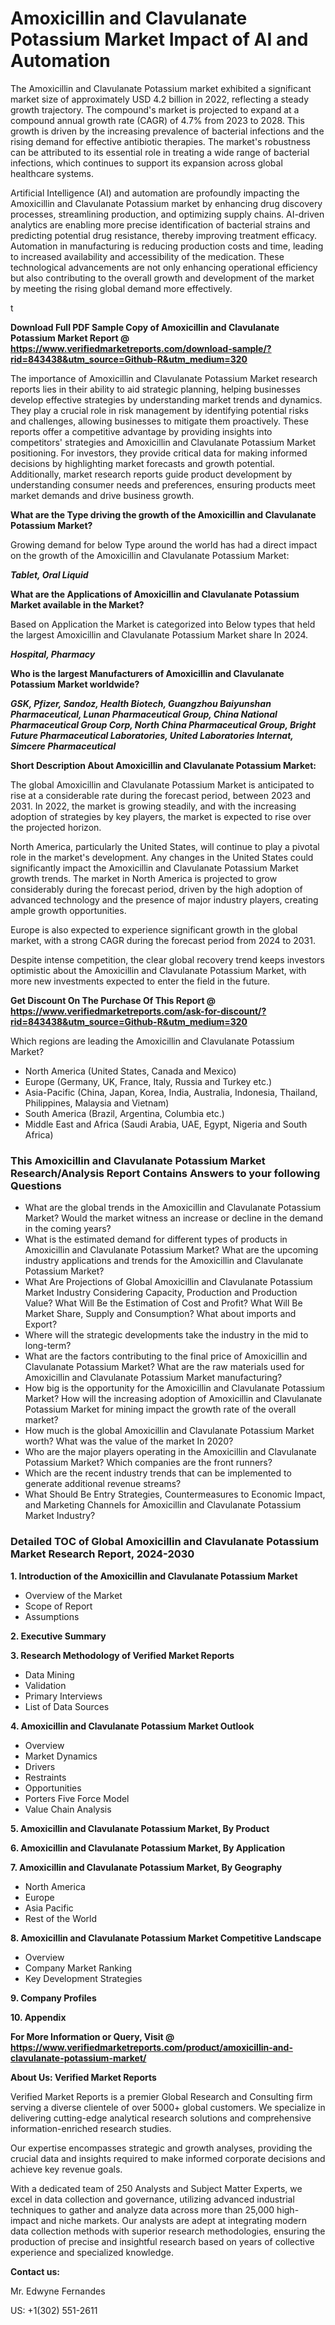 <meta name="title" content="Global Amoxicillin and Clavulanate Potassium Market Impact of AI and Automation"><meta name="description" content="The Amoxicillin and Clavulanate Potassium market exhibited a significant market size of approximately USD 4.2 billion in 2022, reflecting a steady growth trajectory. T"><meta name="title" content="Amoxicillin and Clavulanate Potassium Market Size, Share, Scope, Trends, Growth, Opportunities, Analysis, Forecast"><h1>Amoxicillin and Clavulanate Potassium Market Impact of AI and Automation</h1><p>The Amoxicillin and Clavulanate Potassium market exhibited a significant market size of approximately USD 4.2 billion in 2022, reflecting a steady growth trajectory. The compound's market is projected to expand at a compound annual growth rate (CAGR) of 4.7% from 2023 to 2028. This growth is driven by the increasing prevalence of bacterial infections and the rising demand for effective antibiotic therapies. The market's robustness can be attributed to its essential role in treating a wide range of bacterial infections, which continues to support its expansion across global healthcare systems.</p><p>Artificial Intelligence (AI) and automation are profoundly impacting the Amoxicillin and Clavulanate Potassium market by enhancing drug discovery processes, streamlining production, and optimizing supply chains. AI-driven analytics are enabling more precise identification of bacterial strains and predicting potential drug resistance, thereby improving treatment efficacy. Automation in manufacturing is reducing production costs and time, leading to increased availability and accessibility of the medication. These technological advancements are not only enhancing operational efficiency but also contributing to the overall growth and development of the market by meeting the rising global demand more effectively.</p>t</p><p id="" class=""><strong>Download Full PDF Sample Copy of Amoxicillin and Clavulanate Potassium Market Report @ <a href="https://www.verifiedmarketreports.com/download-sample/?rid=843438&utm_source=Github-R&utm_medium=320" target="_blank">https://www.verifiedmarketreports.com/download-sample/?rid=843438&utm_source=Github-R&utm_medium=320</a></strong></p><p>The importance of&nbsp;Amoxicillin and Clavulanate Potassium Market research reports lies in their ability to aid strategic planning, helping businesses develop effective strategies by understanding market trends and dynamics. They play a crucial role in risk management by identifying potential risks and challenges, allowing businesses to mitigate them proactively. These reports offer a competitive advantage by providing insights into competitors' strategies and Amoxicillin and Clavulanate Potassium Market positioning. For investors, they provide critical data for making informed decisions by highlighting market forecasts and growth potential. Additionally, market research reports guide product development by understanding consumer needs and preferences, ensuring products meet market demands and drive business growth.</p><p><strong>What are the&nbsp;Type driving the growth of the Amoxicillin and Clavulanate Potassium Market?</strong></p><p id="" class="">Growing demand for below Type around the world has had a direct impact on the growth of the Amoxicillin and Clavulanate Potassium Market:</p><em><strong>Tablet, Oral Liquid</strong></em></p><strong>What are the&nbsp;Applications&nbsp;of Amoxicillin and Clavulanate Potassium Market available in the Market?</strong></p><p id="" class="">Based on Application the Market is categorized into Below types that held the largest Amoxicillin and Clavulanate Potassium Market share In 2024.</p><em><strong>Hospital, Pharmacy</strong></em></p><strong>Who is the largest Manufacturers of Amoxicillin and Clavulanate Potassium Market worldwide?</strong></p><p><em><strong>GSK, Pfizer, Sandoz, Health Biotech, Guangzhou Baiyunshan Pharmaceutical, Lunan Pharmaceutical Group, China National Pharmaceutical Group Corp, North China Pharmaceutical Group, Bright Future Pharmaceutical Laboratories, United Laboratories Internat, Simcere Pharmaceutical</strong></em></p><p id="" class=""><strong>Short Description About Amoxicillin and Clavulanate Potassium Market:</strong></p><p>The global Amoxicillin and Clavulanate Potassium Market is anticipated to rise at a considerable rate during the forecast period, between 2023 and 2031. In 2022, the market is growing steadily, and with the increasing adoption of strategies by key players, the market is expected to rise over the projected horizon.</p><p>North America, particularly the United States, will continue to play a pivotal role in the market's development. Any changes in the United States could significantly impact the Amoxicillin and Clavulanate Potassium Market growth trends. The market in North America is projected to grow considerably during the forecast period, driven by the high adoption of advanced technology and the presence of major industry players, creating ample growth opportunities.</p><p>Europe is also expected to experience significant growth in the global market, with a strong CAGR during the forecast period from 2024 to 2031.</p><p>Despite intense competition, the clear global recovery trend keeps investors optimistic about the Amoxicillin and Clavulanate Potassium Market, with more new investments expected to enter the field in the future.</p><p id="" class=""><strong>Get Discount On The Purchase Of This Report @ <a href="https://www.verifiedmarketreports.com/ask-for-discount/?rid=843438&utm_source=Github-R&utm_medium=320" target="_blank">https://www.verifiedmarketreports.com/ask-for-discount/?rid=843438&utm_source=Github-R&utm_medium=320</a></strong></p>Which regions are leading the Amoxicillin and Clavulanate Potassium Market?</p><ul><li>North America (United States, Canada and Mexico)</li><li>Europe (Germany, UK, France, Italy, Russia and Turkey etc.)</li><li>Asia-Pacific (China, Japan, Korea, India, Australia, Indonesia, Thailand, Philippines, Malaysia and Vietnam)</li><li>South America (Brazil, Argentina, Columbia etc.)</li><li>Middle East and Africa (Saudi Arabia, UAE, Egypt, Nigeria and South Africa)</li></ul><h3 id="" class="">This Amoxicillin and Clavulanate Potassium Market Research/Analysis Report Contains Answers to your following Questions</h3><ul><li>What are the global trends in the Amoxicillin and Clavulanate Potassium Market? Would the market witness an increase or decline in the demand in the coming years?</li><li>What is the estimated demand for different types of products in Amoxicillin and Clavulanate Potassium Market? What are the upcoming industry applications and trends for the Amoxicillin and Clavulanate Potassium Market?</li><li>What Are Projections of Global Amoxicillin and Clavulanate Potassium Market Industry Considering Capacity, Production and Production Value? What Will Be the Estimation of Cost and Profit? What Will Be Market Share, Supply and Consumption? What about imports and Export?</li><li>Where will the strategic developments take the industry in the mid to long-term?</li><li>What are the factors contributing to the final price of Amoxicillin and Clavulanate Potassium Market? What are the raw materials used for Amoxicillin and Clavulanate Potassium Market manufacturing?</li><li>How big is the opportunity for the Amoxicillin and Clavulanate Potassium Market? How will the increasing adoption of Amoxicillin and Clavulanate Potassium Market for mining impact the growth rate of the overall market?</li><li>How much is the global Amoxicillin and Clavulanate Potassium Market worth? What was the value of the market In 2020?</li><li>Who are the major players operating in the Amoxicillin and Clavulanate Potassium Market? Which companies are the front runners?</li><li>Which are the recent industry trends that can be implemented to generate additional revenue streams?</li><li>What Should Be Entry Strategies, Countermeasures to Economic Impact, and Marketing Channels for Amoxicillin and Clavulanate Potassium Market Industry?</li></ul><h3 id="" class="">Detailed TOC of Global Amoxicillin and Clavulanate Potassium Market Research Report, 2024-2030</h3><p id="" class=""><strong>1. Introduction of the Amoxicillin and Clavulanate Potassium Market</strong></p><ul><li>Overview of the Market</li><li>Scope of Report</li><li>Assumptions</li></ul><p id="" class=""><strong>2. Executive Summary</strong></p><p id="" class=""><strong>3. Research Methodology of Verified Market Reports</strong></p><ul><li>Data Mining</li><li>Validation</li><li>Primary Interviews</li><li>List of Data Sources</li></ul><p id="" class=""><strong>4. Amoxicillin and Clavulanate Potassium Market Outlook</strong></p><ul><li>Overview</li><li>Market Dynamics</li><li>Drivers</li><li>Restraints</li><li>Opportunities</li><li>Porters Five Force Model</li><li>Value Chain Analysis</li></ul><p id="" class=""><strong>5. Amoxicillin and Clavulanate Potassium Market, By Product</strong></p><p id="" class=""><strong>6. Amoxicillin and Clavulanate Potassium Market, By Application</strong></p><p id="" class=""><strong>7. Amoxicillin and Clavulanate Potassium Market, By Geography</strong></p><ul><li>North America</li><li>Europe</li><li>Asia Pacific</li><li>Rest of the World</li></ul><p id="" class=""><strong>8. Amoxicillin and Clavulanate Potassium Market Competitive Landscape</strong></p><ul><li>Overview</li><li>Company Market Ranking</li><li>Key Development Strategies</li></ul><p id="" class=""><strong>9. Company Profiles</strong></p><p id="" class=""><strong>10. Appendix</strong></p><p id="" class=""><strong>For More Information or Query, Visit @ <a href="https://www.verifiedmarketreports.com/product/amoxicillin-and-clavulanate-potassium-market/" target="_blank">https://www.verifiedmarketreports.com/product/amoxicillin-and-clavulanate-potassium-market/</a></strong></p><p id="" class=""><strong>About Us: Verified Market Reports</strong></p><p id="" class="">Verified Market Reports is a premier Global Research and Consulting firm serving a diverse clientele of over 5000+ global customers. We specialize in delivering cutting-edge analytical research solutions and comprehensive information-enriched research studies.</p><p id="" class="">Our expertise encompasses strategic and growth analyses, providing the crucial data and insights required to make informed corporate decisions and achieve key revenue goals.</p><p id="" class="">With a dedicated team of 250 Analysts and Subject Matter Experts, we excel in data collection and governance, utilizing advanced industrial techniques to gather and analyze data across more than 25,000 high-impact and niche markets. Our analysts are adept at integrating modern data collection methods with superior research methodologies, ensuring the production of precise and insightful research based on years of collective experience and specialized knowledge.</p><p id="" class=""><strong>Contact us:</strong></p><p id="" class="">Mr. Edwyne Fernandes</p><p id="" class="">US: +1(302) 551-2611</p>